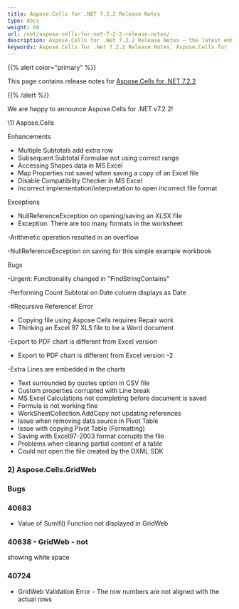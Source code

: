 ```yaml
---
title: Aspose.Cells for .NET 7.2.2 Release Notes
type: docs
weight: 60
url: /net/aspose-cells-for-net-7-2-2-release-notes/
description: Aspose.Cells for .Net 7.2.2 Release Notes – the latest enhancements, new features, and fixes.
keywords: Aspose.Cells for .Net 7.2.2 Release Notes, Aspose.Cells for .Net 7.2.2 updates and fixes
---
```


{{% alert color="primary" %}} 

This page contains release notes for [Aspose.Cells for .NET 7.2.2](https://downloads.aspose.com/cells/net/new-releases/aspose.cells-for-.net-7.2.2/)

{{% /alert %}} 

We are
happy to announce Aspose.Cells for .NET v7.2.2! 

\1) Aspose.Cells 

Enhancements 

- Multiple Subtotals add extra row
- Subsequent Subtotal Formulae not using correct range
- Accessing Shapes data in MS Excel 
- Map Properties not saved when saving a copy of an Excel file
- Disable Compatibility Checker in MS Excel
- Incorrect implementation/interpretation to open incorrect file format

Exceptions 

- NullReferenceException on opening/saving an XLSX file
- Exception: There are too many formats in the worksheet

-Arithmetic operation resulted in an overflow 

-NullReferenceException on saving for this simple example workbook 

Bugs 

-Urgent: Functionality changed in "FindStringContains" 

-Performing Count Subtotal on Date column displays as Date 

-#Recursive Reference! Error 

- Copying file using Aspose Cells requires Repair work
- Thinking an Excel 97 XLS file to be a Word document

-Export to PDF chart is different from Excel version 

- Export to PDF chart is different from Excel version -2

-Extra Lines are embedded in the charts 

- Text surrounded by quotes option in CSV file
- Custom properties corrupted with Line break
- MS Excel Calculations not completing before document is saved
- Formula is not working fine
- WorkSheetCollection.AddCopy not updating references
- Issue when removing data source in Pivot Table
- Issue with copying Pivot Table (Formatting)
- Saving with Excel97-2003 format corrupts the file
- Problems when clearing partial content of a table
- Could not open the file created by the OXML SDK


### **2) Aspose.Cells.GridWeb**
### **Bugs**
### **40683**
- Value
  of SumIf() Function not displayed in GridWeb 
### **40638 - GridWeb - not**
showing white space  
### **40724**
- GridWeb Validation Error - The row numbers are not aligned with the actual
  rows  
